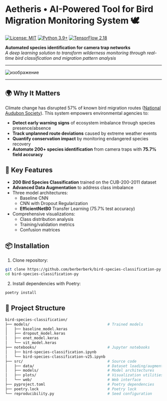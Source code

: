 # Aetheris • AI-Powered Tool for Bird Migration Monitoring System 🕊

[![License: MIT](https://img.shields.io/badge/License-MIT-yellow.svg)](https://opensource.org/licenses/MIT)
[![Python 3.9+](https://img.shields.io/badge/Python-3.9%2B-blue)](https://www.python.org/)
[![TensorFlow 2.18](https://img.shields.io/badge/TensorFlow-2.18-orange)](https://www.tensorflow.org/)

**Automated species identification for camera trap networks**  
*A deep learning solution to transform wilderness monitoring through real-time bird classification and migration pattern analysis* 
***
![изображение](https://github.com/user-attachments/assets/b99a7577-b503-486a-b332-12ccc0655101)
***
## 🌍 Why It Matters  
Climate change has disrupted 57% of known bird migration routes ([National Audubon Society](https://www.audubon.org/)). This system empowers environmental agencies to:  
- **Detect early warning signs** of ecosystem imbalance through species presence/absence  
- **Track unplanned route deviations** caused by extreme weather events  
- **Quantify conservation impact** by monitoring endangered species recovery  
- **Automate 200+ species identification** from camera traps with **75.7% field accuracy** 

## 🌟 Key Features
- **200 Bird Species Classification** trained on the CUB-200-2011 dataset
- **Advanced Data Augmentation** to address class imbalance
- Three model architectures:
  - Baseline CNN
  - CNN with Dropout Regularization
  - **EfficientNetB0** Transfer Learning (75.7% test accuracy)
- Comprehensive visualizations:
  - Class distribution analysis
  - Training/validation metrics
  - Confusion matrices

## 📦 Installation
1. Clone repository:
```bash
git clone https://github.com/berberberk/bird-species-classification-py.git
cd bird-species-classification-py
```
2. Install dependencies with Poetry:
```bash
poetry install
```

## 📂 Project Structure
```bash
bird-species-classification/
├── models/                                   # Trained models
│   ├── baseline_model.keras
│   ├── dropout_model.keras
│   ├── enet_model.keras
│   └── vit_model.keras
├── notebooks/                                # Jupyter notebooks
│   ├── bird-species-classification.ipynb
│   └── bird-species-classification-v25.ipynb
├── src/                                      # Source code
│   ├── data/                                 # Dataset loading/augmentation
│   ├── models/                               # Model architectures
│   ├── plots/                                # Visualization utilities
│   └── web/                                  # Web interface
├── pyproject.toml                            # Poetry dependencies
├── poetry.lock                               # Poetry lock
└── reproducibility.py                        # Seed configuration
```
